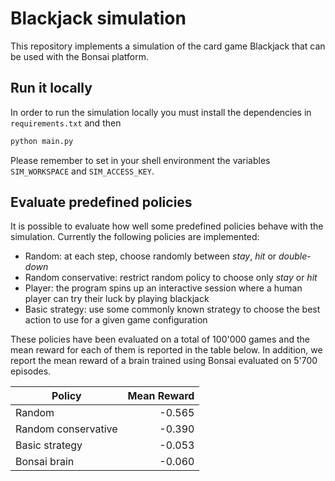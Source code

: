 # Blackjack simulation

This repository implements a simulation of the card game Blackjack that can
be used with the Bonsai platform.

## Run it locally

In order to run the simulation locally you must install the dependencies in
`requirements.txt` and then

```bash
python main.py
```

Please remember to set in your shell environment the variables
`SIM_WORKSPACE` and `SIM_ACCESS_KEY`.

## Evaluate predefined policies

It is possible to evaluate how well some predefined policies behave with the
simulation. Currently the following policies are implemented:

- Random: at each step, choose randomly between *stay*, *hit* or
  *double-down*
- Random conservative: restrict random policy to choose only *stay* or *hit*
- Player: the program spins up an interactive session where a human player
  can try their luck by playing blackjack
- Basic strategy: use some commonly known strategy to choose the best action
  to use for a given game configuration

These policies have been evaluated on a total of 100'000 games and the mean
reward for each of them is reported in the table below. In addition, we
report the mean reward of a brain trained using Bonsai evaluated on 5'700
episodes.

| Policy              | Mean Reward |
| ------------------- | -----------:|
| Random              | -0.565      |
| Random conservative | -0.390      |
| Basic strategy      | -0.053      |
| Bonsai brain        | -0.060      |
